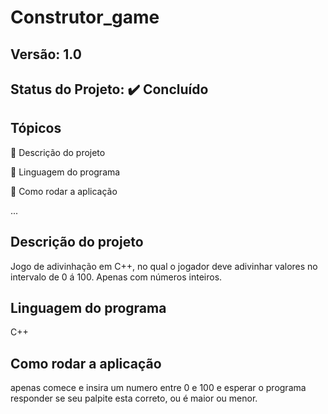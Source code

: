 # Construtor_game
## Versão: 1.0 
## Status do Projeto: ✔️ Concluído

## Tópicos
🔹 Descrição do projeto 

🔹 Linguagem do programa

🔹 Como rodar a aplicação

...


## Descrição do projeto
Jogo de adivinhação em C++, no qual o jogador deve adivinhar valores no intervalo de 0 á 100.
Apenas com números inteiros.

## Linguagem do programa
C++

## Como rodar a aplicação 
apenas comece e insira um numero entre 0 e 100 e esperar o programa responder se seu palpite esta correto, ou é maior ou menor.



